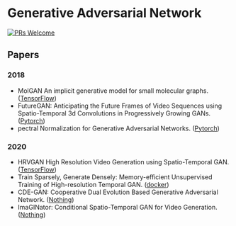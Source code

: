 # Generative Adversarial Network

[![PRs Welcome](https://img.shields.io/badge/PRs-welcome-brightgreen.svg?style=flat-square)](http://makeapullrequest.com)


## Papers

### 2018
* MolGAN An implicit generative model for small molecular graphs. ([TensorFlow](https://github.com/nicola-decao/MolGAN))
* FutureGAN: Anticipating the Future Frames of Video Sequences using Spatio-Temporal 3d Convolutions in Progressively Growing GANs. ([Pytorch](https://github.com/TUM-LMF/FutureGAN))
* pectral Normalization for Generative Adversarial Networks. ([Pytorch](https://github.com/koshian2/SNGAN))

### 2020
* HRVGAN High Resolution Video Generation using Spatio-Temporal GAN. ([TensorFlow](https://github.com/abhinavsagar/hrvgan))
* Train Sparsely, Generate Densely: Memory-efficient Unsupervised Training of High-resolution Temporal GAN. ([docker](https://github.com/pfnet-research/tgan2))
* CDE-GAN: Cooperative Dual Evolution Based Generative Adversarial Network. ([Nothing](https://shiming-chen.github.io/CDE-GAN-website/CDE-GAN.html))
* ImaGINator: Conditional Spatio-Temporal GAN for Video Generation. ([Nothing](https://github.com/wyhsirius/ImaGINator))








